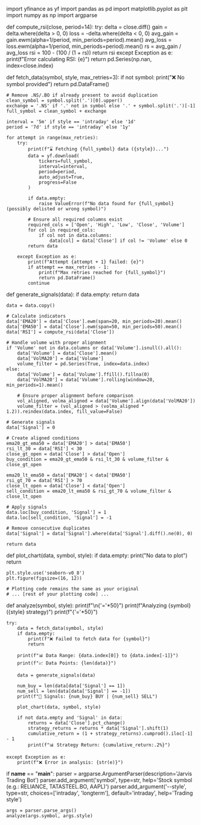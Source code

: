 import yfinance as yf
import pandas as pd
import matplotlib.pyplot as plt
import numpy as np
import argparse

def compute_rsi(close, period=14):
    try:
        delta = close.diff()
        gain = delta.where(delta > 0, 0)
        loss = -delta.where(delta < 0, 0)
        avg_gain = gain.ewm(alpha=1/period, min_periods=period).mean()
        avg_loss = loss.ewm(alpha=1/period, min_periods=period).mean()
        rs = avg_gain / avg_loss
        rsi = 100 - (100 / (1 + rs))
        return rsi
    except Exception as e:
        print(f"Error calculating RSI: {e}")
        return pd.Series(np.nan, index=close.index)

def fetch_data(symbol, style, max_retries=3):
    if not symbol:
        print("❌ No symbol provided")
        return pd.DataFrame()
    
    # Remove .NS/.BO if already present to avoid duplication
    clean_symbol = symbol.split('.')[0].upper()
    exchange = '.NS' if '.' not in symbol else '.' + symbol.split('.')[-1]
    full_symbol = clean_symbol + exchange
    
    interval = '5m' if style == 'intraday' else '1d'
    period = '7d' if style == 'intraday' else '1y'
    
    for attempt in range(max_retries):
        try:
            print(f"⌛ Fetching {full_symbol} data ({style})...")
            data = yf.download(
                tickers=full_symbol,
                interval=interval,
                period=period,
                auto_adjust=True,
                progress=False
            )
            
            if data.empty:
                raise ValueError(f"No data found for {full_symbol} (possibly delisted or wrong symbol)")
                
            # Ensure all required columns exist
            required_cols = ['Open', 'High', 'Low', 'Close', 'Volume']
            for col in required_cols:
                if col not in data.columns:
                    data[col] = data['Close'] if col != 'Volume' else 0
            return data
            
        except Exception as e:
            print(f"Attempt {attempt + 1} failed: {e}")
            if attempt == max_retries - 1:
                print(f"Max retries reached for {full_symbol}")
                return pd.DataFrame()
            continue

def generate_signals(data):
    if data.empty:
        return data

    data = data.copy()
    
    # Calculate indicators
    data['EMA20'] = data['Close'].ewm(span=20, min_periods=20).mean()
    data['EMA50'] = data['Close'].ewm(span=50, min_periods=50).mean()
    data['RSI'] = compute_rsi(data['Close'])

    # Handle volume with proper alignment
    if 'Volume' not in data.columns or data['Volume'].isnull().all():
        data['Volume'] = data['Close'].mean()
        data['VolMA20'] = data['Volume']
        volume_filter = pd.Series(True, index=data.index)
    else:
        data['Volume'] = data['Volume'].ffill().fillna(0)
        data['VolMA20'] = data['Volume'].rolling(window=20, min_periods=1).mean()
        
        # Ensure proper alignment before comparison
        vol_aligned, volma_aligned = data['Volume'].align(data['VolMA20'])
        volume_filter = (vol_aligned > (volma_aligned * 1.2)).reindex(data.index, fill_value=False)

    # Generate signals
    data['Signal'] = 0
    
    # Create aligned conditions
    ema20_gt_ema50 = data['EMA20'] > data['EMA50']
    rsi_lt_30 = data['RSI'] < 30
    close_gt_open = data['Close'] > data['Open']
    buy_condition = ema20_gt_ema50 & rsi_lt_30 & volume_filter & close_gt_open

    ema20_lt_ema50 = data['EMA20'] < data['EMA50']
    rsi_gt_70 = data['RSI'] > 70
    close_lt_open = data['Close'] < data['Open']
    sell_condition = ema20_lt_ema50 & rsi_gt_70 & volume_filter & close_lt_open

    # Apply signals
    data.loc[buy_condition, 'Signal'] = 1
    data.loc[sell_condition, 'Signal'] = -1
    
    # Remove consecutive duplicates
    data['Signal'] = data['Signal'].where(data['Signal'].diff().ne(0), 0)
    
    return data

def plot_chart(data, symbol, style):
    if data.empty:
        print("No data to plot")
        return

    plt.style.use('seaborn-v0_8')
    plt.figure(figsize=(16, 12))
    
    # Plotting code remains the same as your original
    # ... [rest of your plotting code] ...

def analyze(symbol, style):
    print(f"\n{'='*50}")
    print(f"Analyzing {symbol} ({style} strategy)")
    print(f"{'='*50}")
    
    try:
        data = fetch_data(symbol, style)
        if data.empty:
            print(f"❌ Failed to fetch data for {symbol}")
            return
            
        print(f"📊 Data Range: {data.index[0]} to {data.index[-1]}")
        print(f"📈 Data Points: {len(data)}")
        
        data = generate_signals(data)
        
        num_buy = len(data[data['Signal'] == 1])
        num_sell = len(data[data['Signal'] == -1])
        print(f"🔔 Signals: {num_buy} BUY | {num_sell} SELL")
        
        plot_chart(data, symbol, style)
        
        if not data.empty and 'Signal' in data:
            returns = data['Close'].pct_change()
            strategy_returns = returns * data['Signal'].shift(1)
            cumulative_return = (1 + strategy_returns).cumprod().iloc[-1] - 1
            print(f"📊 Strategy Return: {cumulative_return:.2%}")
            
    except Exception as e:
        print(f"❌ Error in analysis: {str(e)}")

if __name__ == "__main__":
    parser = argparse.ArgumentParser(description='Jarvis Trading Bot')
    parser.add_argument('symbol', type=str, help='Stock symbol (e.g.: RELIANCE, TATASTEEL.BO, AAPL)')
    parser.add_argument('--style', type=str, choices=['intraday', 'longterm'], 
                       default='intraday', help='Trading style')
    
    args = parser.parse_args()
    analyze(args.symbol, args.style)
